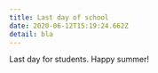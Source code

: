 ```yaml
---
title: Last day of school
date: 2020-06-12T15:19:24.662Z
detail: bla
---
```

Last day for students. Happy summer!